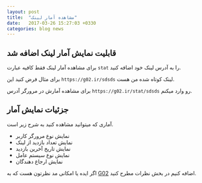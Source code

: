 ```yaml
---
layout: post
title:  "مشاهده آمار لینک"
date:   2017-03-26 15:27:03 +0330
categories: blog news
---
```

## قابلیت نمایش آمار لینک اضافه شد

برای مشاهده آمار لینک فقط کافیه عبارت `stat` را به آدرس لینک خود اضافه کنید.

برای مثال فرض کنید این `https://g02.ir/sdsds` لینک کوتاه شده من هست.

برای مشاهده آمارش در مرورگر آدرس  `https://g02.ir/stat/sdsds` رو وارد میکنم.

## جزئیات نمایش آمار

آماری که میتوانید مشاهده کنید به شرح زیر است.

+ نمایش نوع مرورگر کاربر
+ نمایش تعداد بازدید از لینک
+ نمایش تاریخ آخرین بازدید
+ نمایش نوع سیستم عامل
+ نمایش ارجاع دهندگان

اگر ایده‌ یا امکانی مد نظرتون هست که به [G02](https://g02.ir) اضافه کنیم در بخش نظرات مطرح کنید.